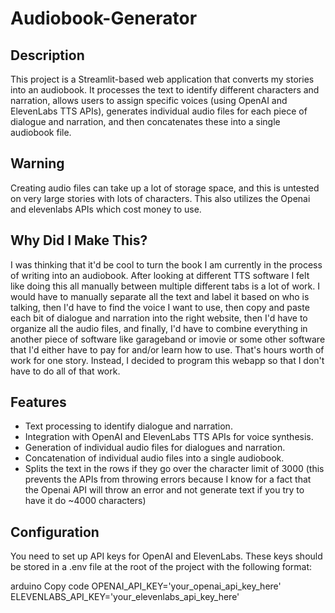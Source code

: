 # Audiobook-Generator

## Description
This project is a Streamlit-based web application that converts my stories into an audiobook. It processes the text to identify different characters and narration, allows users to assign specific voices (using OpenAI and ElevenLabs TTS APIs), generates individual audio files for each piece of dialogue and narration, and then concatenates these into a single audiobook file.

## Warning
Creating audio files can take up a lot of storage space, and this is untested on very large stories with lots of characters. This also utilizes the Openai and elevenlabs APIs which cost money to use. 

## Why Did I Make This?
I was thinking that it'd be cool to turn the book I am currently in the process of writing into an audiobook.
After looking at different TTS software I felt like doing this all manually between multiple different tabs is a lot of work.
I would have to manually separate all the text and label it based on who is talking, then I'd have to find the voice I want to use,
then copy and paste each bit of dialogue and narration into the right website, then I'd have to organize all the audio files,
and finally, I'd have to combine everything in another piece of software like garageband or imovie or some other software that I'd either have to pay for and/or learn how to use. That's hours worth of work for one story. Instead, I decided to program this webapp so that I don't have to do all of that work. 

## Features
* Text processing to identify dialogue and narration.
* Integration with OpenAI and ElevenLabs TTS APIs for voice synthesis.
* Generation of individual audio files for dialogues and narration.
* Concatenation of individual audio files into a single audiobook.
* Splits the text in the rows if they go over the character limit of 3000 (this prevents the APIs from throwing errors because I know for a fact that the Openai API will throw an error and not generate text if you try to have it do ~4000 characters)

## Configuration
You need to set up API keys for OpenAI and ElevenLabs. These keys should be stored in a .env file at the root of the project with the following format:

arduino
Copy code
OPENAI_API_KEY='your_openai_api_key_here'
ELEVENLABS_API_KEY='your_elevenlabs_api_key_here'






